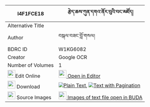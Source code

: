 |I4F1FCE18|རྩེད་ཆས་ཀུན་དགའ་ནོར་བུའི་བང་མཛོད། 
| --- | --- 
|Alternative Title |
|Author| བསྐལ་བཟང་བློ་གསལ།
|BDRC ID | W1KG6082
|Creator | Google OCR
|Number of Volumes| 1
|<img width="25" src="https://img.icons8.com/color/25/000000/edit-property.png">Edit Online| [<img width="25" src="https://avatars.githubusercontent.com/u/45091458?s=200&v=4"> Open in Editor](http://editor.openpecha.org/I4F1FCE18)
|<img width="25" src="https://img.icons8.com/fluent/48/000000/download-2.png"/>  Download | [![](https://img.icons8.com/color/20/000000/txt.png)Plain Text](https://github.com/Openpecha/I4F1FCE18/releases/download/v1/tseche_kunga_norbu_i_bangdzo_plain_I4F1FCE18.zip), [![](https://img.icons8.com/color/20/000000/txt.png)Text with Pagination](https://github.com/Openpecha/I4F1FCE18/releases/download/v1/tseche_kunga_norbu_i_bangdzo_pages_I4F1FCE18.zip)
|<img width="25" src="https://img.icons8.com/plasticine/100/000000/pictures-folder.png"/>  Source Images | [<img width="25" src="https://library.bdrc.io/icons/BUDA-small.svg"> Images of text file open in BUDA](https://library.bdrc.io/show/bdr:W1KG6082)